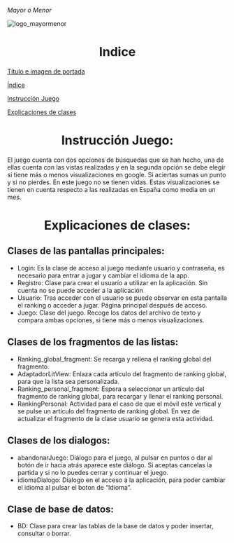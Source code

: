 <em> Mayor o Menor </em>

![logo_mayormenor](https://user-images.githubusercontent.com/70901676/226133522-c4f833af-0fb8-43a3-aed9-d552b1b55d23.png)

<h1 align="center"> Indice </h1>

[Título e imagen de portada](#Título-e-imagen-de-portada)

[Índice](#índice)

[Instrucción Juego](#instruccion-juego)

[Explicaciones de clases](#explicacion-clases)



<h1 align="center"> Instrucción Juego: </h1>

El juego cuenta con dos opciones de búsquedas que se han hecho, una de ellas cuenta con las vistas realizadas y en la segunda opción se debe elegir si tiene más o menos 
visualizaciones en google. Si aciertas sumas un punto y si no pierdes. En este juego no se tienen vidas.  Estas visualizaciones se tienen en cuenta respecto a las 
realizadas en España como media en un mes.

<h1 align="center"> Explicaciones de clases: </h1>

<h2> Clases de las pantallas principales: </h2>

- Login: Es la clase de acceso al juego mediante usuario y contraseña, es necesario para entrar a jugar y cambiar el idioma de la app.
- Registro: Clase para crear el usuario a utilizar en la aplicación. Sin cuenta no se puede acceder a la aplicación
- Usuario: Tras acceder con el usuario se puede observar en esta pantalla el ranking o acceder a jugar. Página principal después de acceso.
- Juego: Clase del juego. Recoge los datos del archivo de texto y compara ambas opciones, si tiene más o menos visualizaciones.

<h2> Clases de los fragmentos de las listas: </h2>

- Ranking_global_fragment: Se recarga y rellena el ranking global del fragmento.
- AdaptadorLitView: Enlaza cada artículo del fragmento de ranking global, para que la lista sea personalizada.
- Ranking_personal_fragment: Espera a seleccionar un artículo del fragmento de ranking global, para recargar y llenar el ranking personal.
- RankingPersonal: Actividad para el caso de que el móvil esté vertical y se pulse un artículo del fragmento de ranking global. En vez de actualizar el fragmento de la clase usuario se genera esta actividad.

<h2> Clases de los dialogos: </h2>

- abandonarJuego: Diálogo para el juego, al pulsar en puntos o dar al botón de ir hacia atrás aparece este diálogo. Si aceptas cancelas la partida y si no lo puedes cerrar y continuar el juego. 
- idiomaDialogo: Dialogo en el acceso a la aplicación, para poder cambiar el idioma al pulsar el boton de “Idioma”.

<h2> Clase de base de datos: </h2>

- BD: Clase para crear las tablas de la base de datos y poder insertar, consultar o borrar.


